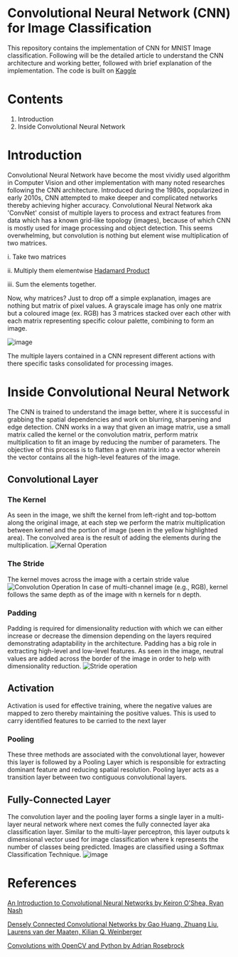# Convolutional Neural Network (CNN) for Image Classification
This repository contains the implementation of CNN for MNIST Image classification.
Following will be the detailed article to understand the CNN architecture and working better, followed with brief explanation of the implementation.
The code is built on [Kaggle](https://www.kaggle.com/code/nikitgoku/cnn-mnist-classification-pytorch-implementatio)

# Contents
1. Introduction
2. Inside Convolutional Neural Network

# Introduction
Convolutional Neural Network have become the most vividly used algorithm in Computer Vision and other implementation with many noted researches following the CNN architecture. Introduced during the 1980s, popularized in early 2010s, CNN attempted to make deeper and complicated networks thereby achieving higher accuracy. Convolutional Neural Network aka 'ConvNet' consist of multiple layers to process and extract features from data which has a known grid-like topology (images), because of which CNN is mostly used for image processing and object detection.
This seems overwhelming, but convolution is nothing but element wise multiplication of two matrices.

 i. Take two matrices
    
 ii. Multiply them elementwise [Hadamard Product](https://en.wikipedia.org/wiki/Hadamard_product_(matrices)#:~:text=In%20mathematics%2C%20the%20Hadamard%20product,elements%20i%2C%20j%20of%20the)
   
 iii. Sum the elements together.
  
Now, why matrices? Just to drop off a simple explanation, images are nothing but matrix of pixel values. A grayscale image has only one matrix but a coloured image (ex. RGB) has 3 matrices stacked over each other with each matrix representing specific colour palette, combining to form an image.

![image](https://user-images.githubusercontent.com/114753615/209846362-f2ff504b-7b89-4c89-8d08-71a700939a3b.png)

The multiple layers contained in a CNN represent different actions with there specific tasks consolidated for processing images.

# Inside Convolutional Neural Network
The CNN is trained to understand the image better, where it is successful in grabbing the spatial dependencies and work on blurring, sharpening and edge detection. CNN works in a way that given an image matrix, use a small matrix called the kernel or the convolution matrix, perform matrix multiplication to fit an image by reducing the number of parameters. The objective of this process is to flatten a given matrix into a vector wherein the vector contains all the high-level features of the image.
## Convolutional Layer
  ### The Kernel
  As seen in the image, we shift the kernel from left-right and top-bottom along the original image, at each step we perform the matrix multiplication between kernel and the portion of image (seen in the yellow highlighted area). 
  The convolved area is the result of adding the elements during the multiplication.
![Kernal Operation](https://user-images.githubusercontent.com/114753615/209853202-f10693bc-1315-485b-a072-7ab6063ba939.gif)
  ### The Stride
  The kernel moves across the image with a certain stride value![Convolution Operation](https://user-images.githubusercontent.com/114753615/209854699-f2815813-7599-4580-a2a2-5e166ceba79c.gif)
  In case of multi-channel image (e.g., RGB), kernel follows the same depth as of the image with n kernels for n depth.
  ### Padding
  Padding is required for dimensionality reduction with which we can either increase or decrease the dimension depending on the layers required demonstrating adaptability in the architecture. Padding has a big role in extracting high-level and low-level features. As seen in the image, neutral values are added across the border of the image in order to help with dimensionality reduction.
![Stride operation](https://user-images.githubusercontent.com/114753615/209855944-e5ea4b27-e47a-4248-8397-b3a91334b160.gif)
  ## Activation
  Activation is used for effective training, where the negative values are mapped to zero thereby maintaining the positive values. This is used to carry identified features to be carried to the next layer
  ### Pooling
  These three methods are associated with the convolutional layer, however this layer is followed by a Pooling Layer which is responsible for extracting dominant feature and reducing spatial resolution. Pooling layer acts as a transition layer between two contiguous convolutional layers.

## Fully-Connected Layer
The convolution layer and the pooling layer forms a single layer in a multi-layer neural network where next comes the fully connected layer aka classification layer. Similar to the multi-layer perceptron, this layer outputs k dimensional vector used for image classification where k represents the number of classes being predicted. Images are classified using a Softmax Classification Technique.
![image](https://user-images.githubusercontent.com/114753615/209862696-4bb2f10e-6887-45dd-8848-4b3c508c35f8.png)


# References
[An Introduction to Convolutional Neural Networks by Keiron O'Shea, Ryan Nash](https://arxiv.org/abs/1511.08458)

[Densely Connected Convolutional Networks by Gao Huang, Zhuang Liu, Laurens van der Maaten, Kilian Q. Weinberger](https://arxiv.org/abs/1608.06993)

[Convolutions with OpenCV and Python by Adrian Rosebrock](https://pyimagesearch.com/2016/07/25/convolutions-with-opencv-and-python/)


